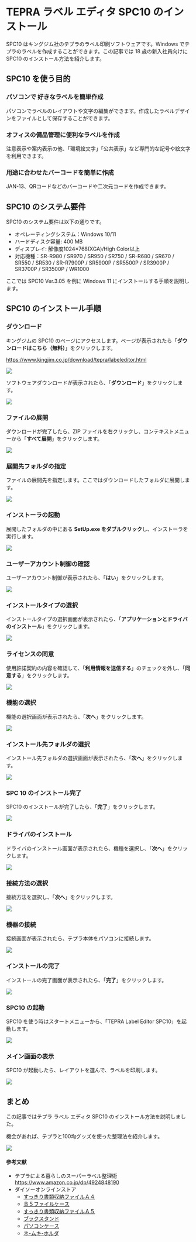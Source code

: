 # TEPRA ラベル エディタ SPC10 のインストール

SPC10 はキングジム社のテプラのラベル印刷ソフトウェアです。Windows でテプラのラベルを作成することができます。この記事では 18 歳の新入社員向けに SPC10 のインストール方法を紹介します。

## SPC10 を使う目的
### パソコンで 好きなラベルを簡単作成
パソコンでラベルのレイアウトや文字の編集ができます。作成したラベルデザインをファイルとして保存することができます。

### オフィスの備品管理に便利なラベルを作成
注意表示や案内表示の他、「環境絵文字」「公共表示」など専門的な記号や絵文字を利用できます。

### 用途に合わせたバーコードを簡単に作成
JAN-13、QRコードなどのバーコードや二次元コードを作成できます。

## SPC10 のシステム要件
SPC10 のシステム要件は以下の通りです。

- オペレーティングシステム：Windows 10/11
- ハードディスク容量: 400 MB
- ディスプレイ: 解像度1024×768(XGA)/High Color以上
- 対応機種：SR-R980 / SR970 / SR950 / SR750 / SR-R680 / SR670 / SR550 / SR530 / SR-R7900P / SR5900P / SR5500P / SR3900P / SR3700P / SR3500P / WR1000

ここでは SPC10 Ver.3.05 を例に Windows 11 にインストールする手順を説明します。

## SPC10 のインストール手順
### ダウンロード
キングジムの SPC10 のページにアクセスします。ページが表示されたら「**ダウンロードはこちら（無料）**」をクリックします。

https://www.kingjim.co.jp/download/tepra/labeleditor.html

![](103.png)

ソフトウェアダウンロードが表示されたら、「**ダウンロード**」をクリックします。

![](105.png)

### ファイルの展開
ダウンロードが完了したら、ZIP ファイルを右クリックし、コンテキストメニューから「**すべて展開**」をクリックします。

![](111.png)
### 展開先フォルダの指定
ファイルの展開先を指定します。ここではダウンロードしたフォルダに展開します。

![](113.png)
### インストーラの起動
展開したフォルダの中にある **SetUp.exe をダブルクリック**し、インストーラを実行します。

![](115.png)
### ユーザーアカウント制御の確認
ユーザーアカウント制御が表示されたら、「**はい**」をクリックします。

![](133.png)
### インストールタイプの選択
インストールタイプの選択画面が表示されたら、「**アプリケーションとドライバのインストール**」をクリックします。

![](135.png)
### ライセンスの同意
使用許諾契約の内容を確認して、「**利用情報を送信する**」のチェックを外し、「**同意する**」をクリックします。

![](139.png)
### 機能の選択
機能の選択画面が表示されたら、「**次へ**」をクリックします。

![](141.png)
### インストール先フォルダの選択
インストール先フォルダの選択画面が表示されたら、「**次へ**」をクリックします。

![](143.png)

### SPC 10 のインストール完了
SPC10 のインストールが完了したら、「**完了**」をクリックします。

![](147.png)
### ドライバのインストール
ドライバのインストール画面が表示されたら、機種を選択し、「**次へ**」をクリックします。

![](153.png)
### 接続方法の選択
接続方法を選択し、「**次へ**」をクリックします。

![](157.png)
### 機器の接続
接続画面が表示されたら、テプラ本体をパソコンに接続します。

![](159.png)

### インストールの完了
インストールの完了画面が表示されたら、「**完了**」をクリックします。

![](161.png)
### SPC10 の起動
SPC10 を使う時はスタートメニューから、「TEPRA Label Editor SPC10」を起動します。

![](171.png)

### メイン画面の表示
SPC10 が起動したら、レイアウトを選んで、ラベルを印刷します。

![](173.png)

## まとめ
この記事ではテプラ ラベル エディタ SPC10 のインストール方法を説明しました。

機会があれば、テプラと100均グッズを使った整理法を紹介します。

![](211.png)

#### 参考文献
- テプラによる暮らしのスーパーラベル整理術
https://www.amazon.co.jp/dp/4924848190
- ダイソーオンラインストア
  - [すっきり書類収納ファイルＡ４](https://jp.daisonet.com/collections/stationery0289/products/4906137974114)
  - [Ｂ５ファイルケース](https://jp.daisonet.com/collections/stationery0289/products/4970404904210)
  - [すっきり書類収納ファイルＡ５](https://jp.daisonet.com/collections/stationery0289/products/4549131947144)
  - [ブックスタンド](https://jp.daisonet.com/collections/stationery0293/products/4993593013198)
  - [パソコンケース](https://jp.daisonet.com/collections/electricity0212/products/4549131508451)
  - [ネ-ムキ-ホルダ](https://jp.daisonet.com/collections/accessory0216/products/4997642137828)
